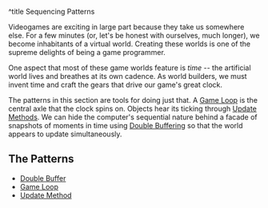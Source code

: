 ^title Sequencing Patterns

Videogames are exciting in large part because they take us somewhere else. For a
few minutes (or, let's be honest with ourselves, much longer), we become
inhabitants of a virtual world. Creating these worlds is one of the supreme
delights of being a game programmer.

One aspect that most of these game worlds feature is *time* -- the artificial
world lives and breathes at its own cadence. As world builders, we must invent
time and craft the gears that drive our game's great clock.

The patterns in this section are tools for doing just that. A [Game
Loop](game-loop.html) is the central axle that the clock spins on. Objects hear
its ticking through [Update Methods](update-method.html). We can hide the
computer's sequential nature behind a facade of snapshots of moments in time
using [Double Buffering](double-buffer.html) so that the world appears to
update simultaneously.

## The Patterns

* [Double Buffer](double-buffer.html)
* [Game Loop](game-loop.html)
* [Update Method](update-method.html)
